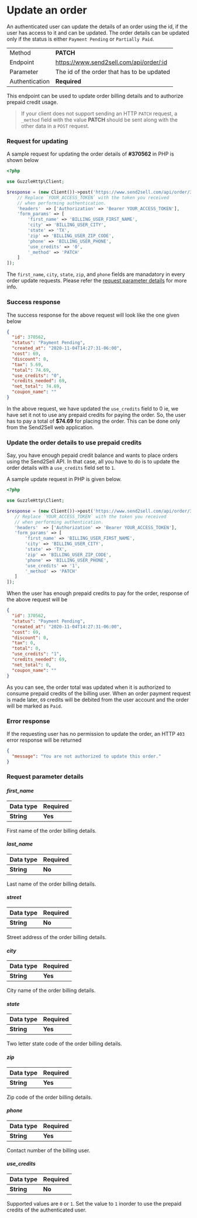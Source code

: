 # Update an order

An authenticated user can update the details of an order using the id, if the user has access to it and can be updated. The order details can be updated only if the status is either `Payment Pending` or `Partially Paid`.

|                |                                            |
| -------------- | ------------------------------------------ |
| Method         | **PATCH**                                  |
| Endpoint       | https://www.send2sell.com/api/order/:id    |
| Parameter      | The id of the order that has to be updated |
| Authentication | **Required**                               |

This endpoint can be used to update order billing details and to authorize prepaid credit usage.

> If your client does not support sending an HTTP `PATCH` request, a `_method` field with the value **PATCH** should be sent along with the other data in a `POST` request.

### Request for updating

A sample request for updating the order details of **#370562** in PHP is shown below

```php
<?php

use GuzzleHttp\Client;

$response = (new Client())->post('https://www.send2sell.com/api/order/370562', [
    // Replace `YOUR_ACCESS_TOKEN` with the token you received
    // when performing authentication.
    'headers'  => ['Authorization' => 'Bearer YOUR_ACCESS_TOKEN'],
    'form_params' => [
        'first_name' => 'BILLING_USER_FIRST_NAME',
        'city' => 'BILLING_USER_CITY',
        'state' => 'TX',
        'zip' => 'BILLING_USER_ZIP_CODE',
        'phone' => 'BILLING_USER_PHONE',
        'use_credits' => '0',
        '_method' => 'PATCH'
    ]
]);
```

The `first_name`, `city`, `state`, `zip`, and `phone` fields are manadatory in every order update requests. Please refer the [request parameter details](#request-parameter-details) for more info.

### Success response

The success response for the above request will look like the one given below

```json
{
  "id": 370562,
  "status": "Payment Pending",
  "created_at": "2020-11-04T14:27:31-06:00",
  "cost": 69,
  "discount": 0,
  "tax": 5.69,
  "total": 74.69,
  "use_credits": "0",
  "credits_needed": 69,
  "net_total": 74.69,
  "coupon_name": ""
}
```

In the above request, we have updated the `use_credits` field to 0 ie, we have set it not to use any prepaid credits for paying the order. So, the user has to pay a total of **$74.69** for placing the order. This can be done only from the Send2Sell web application.

### Update the order details to use prepaid credits

Say, you have enough pepaid credit balance and wants to place orders using the Send2Sell API. In that case, all you have to do is to update the order details with a `use_credits` field set to `1`.

A sample update request in PHP is given below.

```php
<?php

use GuzzleHttp\Client;

$response = (new Client())->post('https://www.send2sell.com/api/order/370562', [
   // Replace `YOUR_ACCESS_TOKEN` with the token you received
   // when performing authentication.
   'headers'  => ['Authorization' => 'Bearer YOUR_ACCESS_TOKEN'],
   'form_params' => [
       'first_name' => 'BILLING_USER_FIRST_NAME',
       'city' => 'BILLING_USER_CITY',
       'state' => 'TX',
       'zip' => 'BILLING_USER_ZIP_CODE',
       'phone' => 'BILLING_USER_PHONE',
       'use_credits' => '1',
       '_method' => 'PATCH'
   ]
]);
```

When the user has enough prepaid credits to pay for the order, response of the above request will be

```json
{
  "id": 370562,
  "status": "Payment Pending",
  "created_at": "2020-11-04T14:27:31-06:00",
  "cost": 69,
  "discount": 0,
  "tax": 0,
  "total": 0,
  "use_credits": "1",
  "credits_needed": 69,
  "net_total": 0,
  "coupon_name": ""
}
```

As you can see, the order total was updated when it is authorized to consume prepaid credits of the billing user. When an order payment request is made later, `69` credits will be debited from the user account and the order will be marked as `Paid`.

### Error response

If the requesting user has no permission to update the order, an HTTP `403` error response will be returned

```json
{
  "message": "You are not authorized to update this order."
}
```

### Request parameter details

#### _first_name_

| Data type  | Required |
| :--------- | :------- |
| **String** | **Yes**  |

First name of the order billing details.

#### _last_name_

| Data type  | Required |
| :--------- | :------- |
| **String** | **No**   |

Last name of the order billing details.

#### _street_

| Data type  | Required |
| :--------- | :------- |
| **String** | **No**   |

Street address of the order billing details.

#### _city_

| Data type  | Required |
| :--------- | :------- |
| **String** | **Yes**  |

City name of the order billing details.

#### _state_

| Data type  | Required |
| :--------- | :------- |
| **String** | **Yes**  |

Two letter state code of the order billing details.

#### _zip_

| Data type  | Required |
| :--------- | :------- |
| **String** | **Yes**  |

Zip code of the order billing details.

#### _phone_

| Data type  | Required |
| :--------- | :------- |
| **String** | **Yes**  |

Contact number of the billing user.

#### _use_credits_

| Data type  | Required |
| :--------- | :------- |
| **String** | **No**   |

Supported values are `0` or `1`. Set the value to `1` inorder to use the prepaid credits of the authenticated user.

